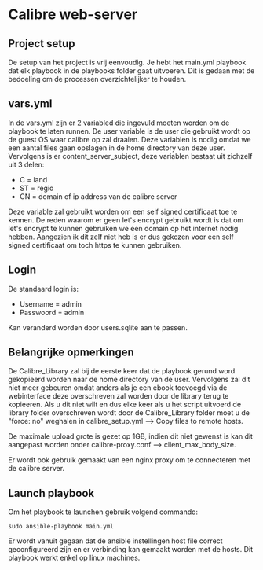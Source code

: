 # Calibre web-server

## Project setup

De setup van het project is vrij eenvoudig. Je hebt het main.yml playbook dat elk playbook in de playbooks folder gaat uitvoeren. Dit is gedaan met de bedoeling om de processen overzichtelijker te houden.

## vars.yml

In de vars.yml zijn er 2 variabled die ingevuld moeten worden om de playbook te laten runnen. De user variable is de user die gebruikt wordt op de guest OS waar calibre op zal draaien. Deze variablen is nodig omdat we een aantal files gaan opslagen in de home directory van deze user. Vervolgens is er content_server_subject, deze variablen bestaat uit zichzelf uit 3 delen:

- C = land
- ST = regio
- CN = domain of ip address van de calibre server

Deze variable zal gebruikt worden om een self signed certificaat toe te kennen. De reden waarom er geen let's encrypt gebruikt wordt is dat om let's encrypt te kunnen gebruiken we een domain op het internet nodig hebben. Aangezien ik dit zelf niet heb is er dus gekozen voor een self signed certificaat om toch https te kunnen gebruiken.

## Login

De standaard login is:
- Username = admin
- Passwoord = admin

Kan veranderd worden door users.sqlite aan te passen.

## Belangrijke opmerkingen

De Calibre_Library zal bij de eerste keer dat de playbook gerund word gekopieerd worden naar de home directory van de user. Vervolgens zal dit niet meer gebeuren omdat anders als je een ebook toevoegd via de webinterface deze overschreven zal worden door de library terug te kopieeren. Als u dit niet wilt en dus elke keer als u het script uitvoerd de library folder overschreven wordt door de Calibre_Library folder moet u de "force: no" weghalen in calibre_setup.yml --> Copy files to remote hosts.

De maximale upload grote is gezet op 1GB, indien dit niet gewenst is kan dit aangepast worden onder calibre-proxy.conf --> client_max_body_size.

Er wordt ook gebruik gemaakt van een nginx proxy om te connecteren met de calibre server.

## Launch playbook

Om het playbook te launchen gebruik volgend commando:
```
sudo ansible-playbook main.yml
```
Er wordt vanuit gegaan dat de ansible instellingen host file correct geconfigureerd zijn en er verbinding kan gemaakt worden met de hosts. Dit playbook werkt enkel op linux machines.